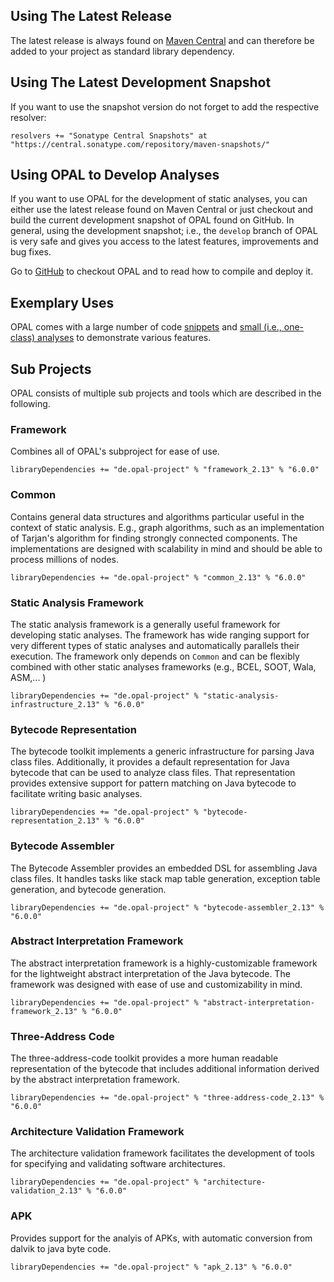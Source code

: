 ## Using The Latest Release

The latest release is always found on [Maven Central](https://search.maven.org/#search%7Cga%7C1%7Cde.opal-project) and can therefore be added to your project as standard library dependency.

## Using The Latest Development Snapshot

If you want to use the snapshot version do not forget to add the respective resolver:

    resolvers += "Sonatype Central Snapshots" at "https://central.sonatype.com/repository/maven-snapshots/"

## Using OPAL to Develop Analyses

If you want to use OPAL for the development of static analyses, you can either use the latest release found on Maven Central or just checkout and build the current development snapshot of OPAL found on GitHub. In general, using the development snapshot; i.e., the `develop` branch of OPAL is very safe and gives you access to the latest features, improvements and bug fixes.

Go to [GitHub](https://github.com/opalj/OPAL) to checkout OPAL and to read how to compile and deploy it.

## Exemplary Uses

OPAL comes with a large number of code [snippets](https://bitbucket.org/snippets/delors/) and [small (i.e., one-class) analyses](https://github.com/opalj/OPAL/tree/develop/DEVELOPING_OPAL/demos/src/main/scala/org/opalj) to demonstrate various features.

## Sub Projects

OPAL consists of multiple sub projects and tools which are described in the following.

### Framework
Combines all of OPAL's subproject for ease of use.

    libraryDependencies += "de.opal-project" % "framework_2.13" % "6.0.0"

### Common
Contains general data structures and algorithms particular useful in the context of static analysis. E.g., graph algorithms, such as
an implementation of Tarjan's algorithm for finding strongly connected components. The implementations are designed with scalability in mind and should be able to process millions of nodes.

    libraryDependencies += "de.opal-project" % "common_2.13" % "6.0.0"

### Static Analysis Framework
The static analysis framework is a generally useful framework for developing static analyses. The framework has wide ranging support for very different types of static analyses and automatically parallels their execution. The framework only depends on `Common` and can be flexibly combined with other static analyses frameworks (e.g., BCEL, SOOT, Wala, ASM,... ) 

    libraryDependencies += "de.opal-project" % "static-analysis-infrastructure_2.13" % "6.0.0"

### Bytecode Representation
The bytecode toolkit implements a generic infrastructure for parsing Java class files. Additionally,
it provides a default representation for Java bytecode that can be used to analyze class files. That
representation provides extensive support for pattern matching on Java bytecode to facilitate writing
basic analyses.

    libraryDependencies += "de.opal-project" % "bytecode-representation_2.13" % "6.0.0"

### Bytecode Assembler
The Bytecode Assembler provides an embedded DSL for assembling Java class files. It handles tasks like
stack map table generation, exception table generation, and bytecode generation.

    libraryDependencies += "de.opal-project" % "bytecode-assembler_2.13" % "6.0.0"

### Abstract Interpretation Framework
The abstract interpretation framework is a highly-customizable framework for the lightweight abstract interpretation of the Java bytecode. The framework was designed with ease of use and customizability in mind.

    libraryDependencies += "de.opal-project" % "abstract-interpretation-framework_2.13" % "6.0.0"

### Three-Address Code
The three-address-code toolkit provides a more human readable representation of the bytecode that includes additional information derived by the abstract interpretation framework.

    libraryDependencies += "de.opal-project" % "three-address-code_2.13" % "6.0.0"

### Architecture Validation Framework
The architecture validation framework facilitates the development of tools for specifying and validating software architectures.

    libraryDependencies += "de.opal-project" % "architecture-validation_2.13" % "6.0.0"

### APK
Provides support for the analyis of APKs, with automatic conversion from dalvik to java byte code.

    libraryDependencies += "de.opal-project" % "apk_2.13" % "6.0.0"


[comment]: # "Exploring the Abstract Interpretation Framework"

[comment]: # "To get a good, first idea what the abstract interpretation framework can do, you can use the *BugPicker*. It enables you to perform some local abstract interpretations. To get good results it is usually necessary to load the JDK and all related libraries."
